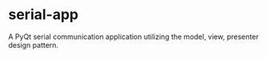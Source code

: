 # serial-app
A PyQt serial communication application utilizing the model, view, presenter design pattern.
